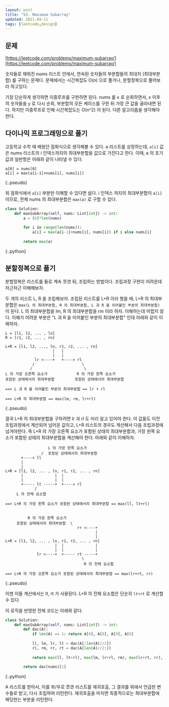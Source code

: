 ```yaml
---
layout: post
title: "53. Maximum Subarray"
updated: 2021-09-11
tags: [leetcode,design]
---
```


## 문제

[https://leetcode.com/problems/maximum-subarray/](https://leetcode.com/problems/maximum-subarray/)

숫자들로 채워진 nums 리스트 안에서, 연속된 숫자들의 부분합들의 최대치 (최대부분합) 를 구하는 문제다. 문제에서는 시간복잡도 O(n) 으로 풀거나, 분할정복으로 풀어보라 하고있다.

가장 단순하게 생각하면 이중루프를 구현하면 된다. nums 를 x 로 순회하면서, x 이후의 숫자들을 y 로 다시 순회, 부분합의 모든 케이스를 구한 뒤 가장 큰 값을 골라내면 된다. 하지만 이중루프로 인해 시간복잡도는 O(n^2) 이 된다. 다른 알고리즘을 생각해야 한다.

## 다이나믹 프로그래밍으로 풀기

고등학교 수학 때 배웠던 점화식으로 생각해볼 수 있다. a 리스트를 상정하는데, `a[i]` 값은 nums 리스트의 i 인덱스까지의 최대부분합을 값으로 가진다고 한다. 이때, a 의 초기값과 일반항은 아래와 같이 나타낼 수 있다.

```plaintext
a[0] = nums[0]
a[i] = max(a[i-1]+nums[i], nums[i])
```
{:.pseudo}

위 점화식에서 `a[i]` 부분만 이해할 수 있다면 쉽다. i 인덱스 까지의 최대부분합이 `a[i]` 이므로, 전체 nums 의 최대부분합은 `max(a)` 로 구할 수 있다.

```python
class Solution:
    def maxSubArray(self, nums: List[int]) -> int:
        a = [0]*len(nums)
        
        for i in range(len(nums)):
            a[i] = max(a[i-1]+nums[i], nums[i]) if i else nums[i]
            
        return max(a)
```
{:.python}

## 분할정복으로 풀기

분할정복은 리스트를 둘로 계속 쪼갠 뒤, 조립하는 방법이다. 조립과정 구현이 어려운데 차근차근 이해해보자. 

두 개의 리스트 L, R 을 조립해보자. 조립된 리스트를 L+R 이라 했을 때, L+R 의 최대부분합은 `max(L 의 최대부분합, R 의 최대부분합, L 과 R 을 이어붙인 부분의 최대부분합)` 이 된다. L 의 최대부분합을 lm, R 의 최대부분합을 rm 이라 하자. 이해하는데 어렵지 않다. 이해가 어려운 부분은 "L 과 R 을 이어붙인 부분의 최대부분합" 인데 아래와 같이 이해하자.

```plaintext
L = [l1, l2, ... , ln]
R = [r1, r2, ... , rn]

L+R = [l1, l2, ..., ln, r1, r2, ... , rn]
                     |   |
                     |   |
             lr <----+   +----> rl
            /                     \
           /                       \
L 의 가장 오른쪽 요소가             R 의 가장 왼쪽 요소가
포함된 상태에서의 최대부분합         포함된 상태에서의 최대부분합

==> L 과 R 을 이어붙인 부분의 최대부분합 == lr + rl

==> L+R 의 최대부분합 == max(lm, rm, lr+rl)
```
{:.pseudo}

결국 L+R 의 최대부분합을 구하려면 lr 과 rl 도 미리 알고 있어야 한다. 이 값들도 이전 조립과정에서 계산되어 넘어온 값이고, L+R 리스트의 경우도 계산해서 다음 조립과정에 넘겨야한다. 즉 L+R 의 가장 오른쪽 요소가 포함된 상태의 최대부분합과, 가장 왼쪽 요소가 포함된 상태의 최대부분합을 계산해야 한다. 아래와 같이 이해하자.

```plaintext
                   L 의 가장 왼쪽 요소가 
                /  포함된 상태에서의 최대부분합    
       +----> ll  
       |            
       |
L+R = [l1, l2, ... , ln, r1, r2, ... , rn]
       |              |  |    
       |              |  |
       +----- lt -----+  +----> rl
             /
     L 의 전체 요소합

==> L+R 의 가장 왼쪽 요소가 포함된 상태에서의 최대부분합 == max(ll, lt+rl)


          R 의 가장 왼쪽 요소가 
     포함된 상태에서의 최대부분합  \ 
                                rr <----+
                                        |
                                        |
L+R = [l1, l2, ... , ln, r1, r2, ... , rn]
                      |  |              |
                      |  |              |
              lr <----+  +----- rt -----+
                                  \
                                   R 의 전체 요소합

==> L+R 의 가장 오른쪽 요소가 포함된 상태에서의 최대부분합 == max(lr+rt, rr)
```
{:.pseudo}

이젠 이들 계산에서는 lt, rt 가 사용된다. L+R 의 전체 요소합은 단순히 `lt+rt` 로 계산할 수 있다.

이 로직을 반영한 전체 코드는 아래와 같다.

```python
class Solution:
    def maxSubArray(self, nums: List[int]) -> int:
        def dac(A):
            if len(A) == 1: return A[0], A[0], A[0], A[0]
            
            ll, lm, lr, lt = dac(A[:len(A)//2])
            rl, rm, rr, rt = dac(A[len(A)//2:])
            
            return max(ll, lt+rl), max(lm, lr+rl, rm), max(lr+rt, rr), lt+rt
        
        return dac(nums)[1]
```
{:.python}

A 리스트를 받아서, 이를 좌/우로 쪼갠 리스트를 재귀호출, 그 결과를 위에서 언급한 변수들로 받고, 다시 조립하여 리턴한다. 재귀호출을 마치면 최종적으로는 최대부분합에 해당한는 부분을 리턴한다.